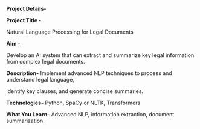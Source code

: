 **Project Details-**

**Project Title -**

Natural Language Processing for Legal Documents

**Aim -**

Develop an AI system that can extract and summarize key legal information from
complex legal documents.

**Description-**
Implement advanced NLP techniques to process and understand legal language,

identify key clauses, and generate concise summaries.

**Technologies-**
Python, SpaCy or NLTK, Transformers

**What You Learn-**
Advanced NLP, information extraction, document summarization.
